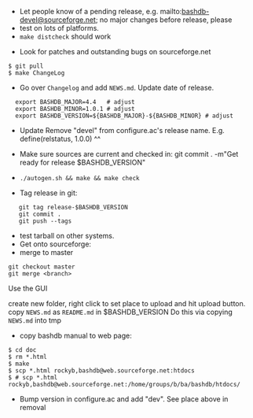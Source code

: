 * Let people know of a pending release, e.g. mailto:bashdb-devel@sourceforge.net;
  no major changes before release, please
* test on lots of platforms.
* `make distcheck` should work
- Look for patches and outstanding bugs on sourceforge.net

```
$ git pull
$ make ChangeLog
```

* Go over `Changelog` and add `NEWS.md`. Update date of release.

```
  export BASHDB_MAJOR=4.4   # adjust
  export BASHDB_MINOR=1.0.1 # adjust
  export BASHDB_VERSION=${BASHDB_MAJOR}-${BASHDB_MINOR} # adjust
```

* Update Remove "devel" from configure.ac's release name. E.g.
    define(relstatus, 1.0.0)
                        ^^
* Make sure sources are current and checked in:
    git commit . -m"Get ready for release $BASHDB_VERSION"

* `./autogen.sh && make && make check`
- Tag release in git:

```
   git tag release-$BASHDB_VERSION
   git commit .
   git push --tags
```

* test tarball on other systems.
* Get onto sourceforge:
* merge to master

```
git checkout master
git merge <branch>
```

Use the GUI

create new folder, right click to set place to upload and
hit upload button.
copy `NEWS.md` as `README.md` in $BASHDB_VERSION
Do this via copying `NEWS.md` into tmp


* copy bashdb manual to web page:

```
$ cd doc
$ rm *.html
$ make
$ scp *.html rockyb,bashdb@web.sourceforge.net:htdocs
$ # scp *.html rockyb,bashdb@web.sourceforge.net:/home/groups/b/ba/bashdb/htdocs/
```

* Bump version in configure.ac and add "dev". See place above in
removal
